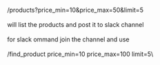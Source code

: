 /products?price_min=10&price_max=50&limit=5\
\
will list the products and post it to slack channel\
\
for slack ommand join the channel and use\
\
/find_product price_min=10 price_max=100 limit=5\

